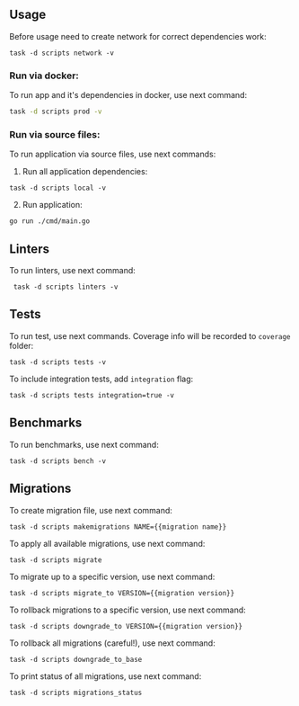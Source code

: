 ## Usage

Before usage need to create network for correct dependencies work:
```shell
task -d scripts network -v
```

### Run via docker:

To run app and it's dependencies in docker, use next command:
```bash
task -d scripts prod -v
```

### Run via source files:

To run application via source files, use next commands:
1) Run all application dependencies:
```shell
task -d scripts local -v
```
2) Run application:
```shell
go run ./cmd/main.go
```

## Linters

To run linters, use next command:
```shell
 task -d scripts linters -v
```

## Tests

To run test, use next commands. Coverage info will be
recorded to ```coverage``` folder:
```shell
task -d scripts tests -v
```

To include integration tests, add `integration` flag:
```shell
task -d scripts tests integration=true -v
```

## Benchmarks

To run benchmarks, use next command:
```shell
task -d scripts bench -v
```

## Migrations

To create migration file, use next command:
```shell
task -d scripts makemigrations NAME={{migration name}}
```

To apply all available migrations, use next command:
```shell
task -d scripts migrate
```

To migrate up to a specific version, use next command:
```shell
task -d scripts migrate_to VERSION={{migration version}}
```

To rollback migrations to a specific version, use next command:
```shell
task -d scripts downgrade_to VERSION={{migration version}}
```

To rollback all migrations (careful!), use next command:
```shell
task -d scripts downgrade_to_base
```

To print status of all migrations, use next command:
```shell
task -d scripts migrations_status
```
